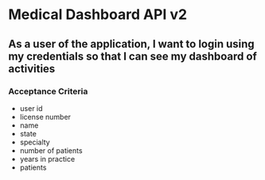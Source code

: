 # Medical Dashboard API v2

## As a user of the application, I want to login using my credentials so that I can see my dashboard of activities

### Acceptance Criteria
* user id
* license number
* name
* state
* specialty
* number of patients
* years in practice
* patients
